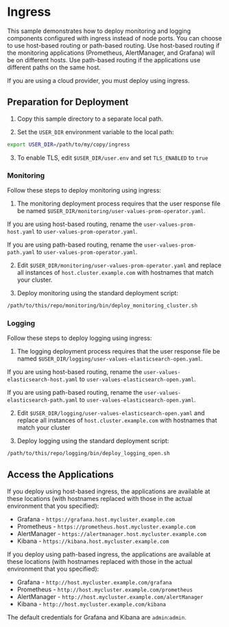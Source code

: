 # Ingress

This sample demonstrates how to deploy monitoring and logging components
configured with ingress instead of node ports. You can choose to use host-based routing or path-based routing. Use host-based routing if the monitoring applications (Prometheus, AlertManager, and Grafana) will be on different hosts. Use path-based routing if the applications use different paths on the same host.

If you are using a cloud provider, you must deploy using ingress.

## Preparation for Deployment

1. Copy this sample directory to a separate local path.

2. Set the `USER_DIR` environment variable to the local path:

```bash
export USER_DIR=/path/to/my/copy/ingress
```

3. To enable TLS, edit `$USER_DIR/user.env` and set `TLS_ENABLED` to `true`

### Monitoring 

Follow these steps to deploy monitoring using ingress:

1. The monitoring deployment process requires that the user response file be
named `$USER_DIR/monitoring/user-values-prom-operator.yaml`.

If you are using host-based routing, rename the
`user-values-prom-host.yaml` to `user-values-prom-operator.yaml`. 

If you are using path-based routing, rename the `user-values-prom-path.yaml` to `user-values-prom-operator.yaml`.

2. Edit `$USER_DIR/monitoring/user-values-prom-operator.yaml` and replace
all instances of `host.cluster.example.com` with hostnames that match your cluster.

3. Deploy monitoring using the standard deployment script:

```bash
/path/to/this/repo/monitoring/bin/deploy_monitoring_cluster.sh
```

### Logging

Follow these steps to deploy logging using ingress:

1. The logging deployment process requires that the user response file be
named `$USER_DIR/logging/user-values-elasticsearch-open.yaml`.

If you are using host-based routing, rename the
`user-values-elasticsearch-host.yaml` to `user-values-elasticsearch-open.yaml`. 

If you are using path-based routing, rename the `user-values-elasticsearch-path.yaml` to `user-values-elasticsearch-open.yaml`.

2. Edit `$USER_DIR/logging/user-values-elasticsearch-open.yaml` and replace
all instances of `host.cluster.example.com` with hostnames that match your cluster

3. Deploy logging using the standard deployment script:

```bash
/path/to/this/repo/logging/bin/deploy_logging_open.sh
```

## Access the Applications

If you deploy using host-based ingress, the applications are available at these
locations (with hostnames replaced with those in the actual environment that you specified):

* Grafana - `https://grafana.host.mycluster.example.com`
* Prometheus - `https://prometheus.host.mycluster.example.com`
* AlertManager - `https://alertmanager.host.mycluster.example.com`
* Kibana - `https://kibana.host.mycluster.example.com`

If you deploy using path-based ingress, the applications are available at these
locations (with hostnames replaced with those in the actual environment that you specified):

* Grafana - `http://host.mycluster.example.com/grafana`
* Prometheus - `http://host.mycluster.example.com/prometheus`
* AlertManager - `http://host.mycluster.example.com/alertManager`
* Kibana - `http://host.mycluster.example.com/kibana`

The default credentials for Grafana and Kibana are `admin`:`admin`.
